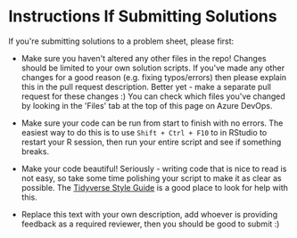# Instructions If Submitting Solutions

If you're submitting solutions to a problem sheet, please first:

-   Make sure you haven't altered any other files in the repo! Changes
    should be limited to your own solution scripts. If you've made any
    other changes for a good reason (e.g. fixing typos/errors) then
    please explain this in the pull request description. Better yet -
    make a separate pull request for these changes :) You can check
    which files you've changed by looking in the 'Files' tab at the top
    of this page on Azure DevOps.

-   Make sure your code can be run from start to finish with no errors.
    The easiest way to do this is to use `Shift + Ctrl + F10` to in
    RStudio to restart your R session, then run your entire script and
    see if something breaks.

-   Make your code beautiful! Seriously - writing code that is nice to
    read is not easy, so take some time polishing your script to make it
    as clear as possible. The [Tidyverse Style
    Guide](https://style.tidyverse.org/) is a good place to look for
    help with this.

-   Replace this text with your own description, add whoever is
    providing feedback as a required reviewer, then you should be good
    to submit :)
